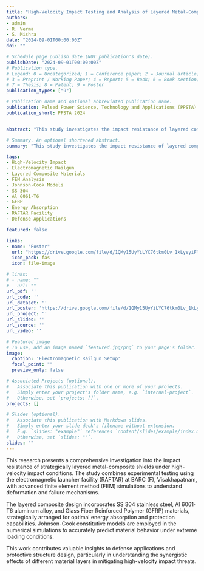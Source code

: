 ```yaml
---
title: "High-Velocity Impact Testing and Analysis of Layered Metal-Composite Shields Using Electromagnetic Railguns"
authors:
- admin
- R. Verma
- S. Mishra
date: "2024-09-01T00:00:00Z"
doi: ""

# Schedule page publish date (NOT publication's date).
publishDate: "2024-09-01T00:00:00Z"
# Publication type.
# Legend: 0 = Uncategorized; 1 = Conference paper; 2 = Journal article;
# 3 = Preprint / Working Paper; 4 = Report; 5 = Book; 6 = Book section;
# 7 = Thesis; 8 = Patent; 9 = Poster
publication_types: ["9"]

# Publication name and optional abbreviated publication name.
publication: Pulsed Power Science, Technology and Applications (PPSTA)
publication_short: PPSTA 2024


abstract: "This study investigates the impact resistance of layered composite materials subjected to high-velocity impact, using both experimental and FEM analysis. Materials like SS 304, Al 6061-T6, and GFRP have been strategically layered for optimal energy absorption and protection. Experimental testing with an electromagnetic launcher facility (RAFTAR) at BARC (F), Visakhapatnam, and simulations based on Johnson-Cook models provide insights into deformation and failure mechanisms."

# Summary. An optional shortened abstract.
summary: "This study investigates the impact resistance of layered composite materials (SS 304, Al 6061-T6, GFRP) subjected to high-velocity impact using experimental testing with RAFTAR facility and FEM analysis with Johnson-Cook models."

tags:
- High-Velocity Impact
- Electromagnetic Railgun
- Layered Composite Materials
- FEM Analysis
- Johnson-Cook Models
- SS 304
- Al 6061-T6
- GFRP
- Energy Absorption
- RAFTAR Facility
- Defense Applications

featured: false

links:
- name: "Poster"
  url: "https://drive.google.com/file/d/1QMy15UyYiLYC76tkm0Lv_1kLyeyiFlzy/view"
  icon_pack: fas
  icon: file-image

# links:
# - name: ""
#   url: ""
url_pdf: ''
url_code: ''
url_dataset: ''
url_poster: 'https://drive.google.com/file/d/1QMy15UyYiLYC76tkm0Lv_1kLyeyiFlzy/view'
url_project: ''
url_slides: ''
url_source: ''
url_video: ''

# Featured image
# To use, add an image named `featured.jpg/png` to your page's folder. 
image:
  caption: 'Electromagnetic Railgun Setup'
  focal_point: ""
  preview_only: false

# Associated Projects (optional).
#   Associate this publication with one or more of your projects.
#   Simply enter your project's folder name, e.g. `internal-project`.
#   Otherwise, set `projects: []`.
projects: []

# Slides (optional).
#   Associate this publication with Markdown slides.
#   Simply enter your slide deck's filename without extension.
#   E.g. `slides: "example"` references `content/slides/example/index.md`.
#   Otherwise, set `slides: ""`.
slides: ""
---
```


This research presents a comprehensive investigation into the impact resistance of strategically layered metal-composite shields under high-velocity impact conditions. The study combines experimental testing using the electromagnetic launcher facility (RAFTAR) at BARC (F), Visakhapatnam, with advanced finite element method (FEM) simulations to understand deformation and failure mechanisms.

The layered composite design incorporates SS 304 stainless steel, Al 6061-T6 aluminum alloy, and Glass Fiber Reinforced Polymer (GFRP) materials, strategically arranged for optimal energy absorption and protection capabilities. Johnson-Cook constitutive models are employed in the numerical simulations to accurately predict material behavior under extreme loading conditions.

This work contributes valuable insights to defense applications and protective structure design, particularly in understanding the synergistic effects of different material layers in mitigating high-velocity impact threats.
